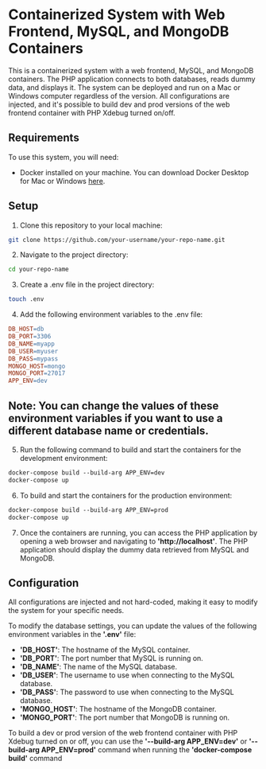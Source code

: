 # Containerized System with Web Frontend, MySQL, and MongoDB Containers

This is a containerized system with a web frontend, MySQL, and MongoDB containers. The PHP application connects to both databases, reads dummy data, and displays it. The system can be deployed and run on a Mac or Windows computer regardless of the version. All configurations are injected, and it's possible to build dev and prod versions of the web frontend container with PHP Xdebug turned on/off.

## Requirements

To use this system, you will need:

- Docker installed on your machine. You can download Docker Desktop for Mac or Windows [here](https://www.docker.com/products/docker-desktop).

## Setup

1. Clone this repository to your local machine:

```bash
git clone https://github.com/your-username/your-repo-name.git
```

2. Navigate to the project directory:

```bash
cd your-repo-name
```

3. Create a .env file in the project directory:

```bash
touch .env
```

4. Add the following environment variables to the .env file:


```makefile
DB_HOST=db
DB_PORT=3306
DB_NAME=myapp
DB_USER=myuser
DB_PASS=mypass
MONGO_HOST=mongo
MONGO_PORT=27017
APP_ENV=dev
```

## Note: You can change the values of these environment variables if you want to use a different database name or credentials.


5. Run the following command to build and start the containers for the development environment:


```css
docker-compose build --build-arg APP_ENV=dev
docker-compose up
```

6. To build and start the containers for the production environment:


```css
docker-compose build --build-arg APP_ENV=prod
docker-compose up
```
7. Once the containers are running, you can access the PHP application by opening a web browser and navigating to **'http://localhost'**. The PHP application should display the dummy data retrieved from MySQL and MongoDB.


## Configuration
All configurations are injected and not hard-coded, making it easy to modify the system for your specific needs.

To modify the database settings, you can update the values of the following environment variables in the **'.env'** file:

* **'DB_HOST'**: The hostname of the MySQL container.
* **'DB_PORT'**: The port number that MySQL is running on.
* **'DB_NAME'**: The name of the MySQL database.
* **'DB_USER'**: The username to use when connecting to the MySQL database.
* **'DB_PASS'**: The password to use when connecting to the MySQL database.
* **'MONGO_HOST'**: The hostname of the MongoDB container.
* **'MONGO_PORT'**: The port number that MongoDB is running on.

To build a dev or prod version of the web frontend container with PHP Xdebug turned on or off, you can use the **'--build-arg APP_ENV=dev'** or **'--build-arg APP_ENV=prod'** command when running the **'docker-compose build'** command


